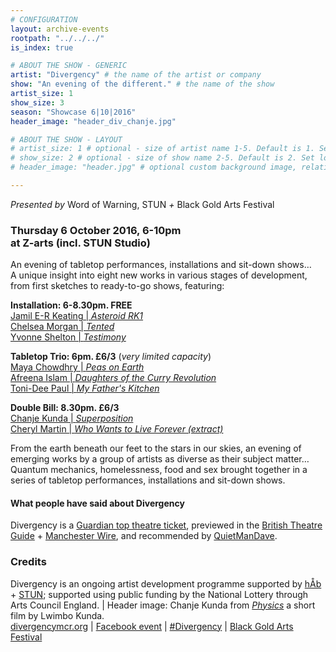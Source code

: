 ```yaml
---
# CONFIGURATION
layout: archive-events
rootpath: "../../../"
is_index: true

# ABOUT THE SHOW - GENERIC
artist: "Divergency" # the name of the artist or company
show: "An evening of the different." # the name of the show
artist_size: 1
show_size: 3
season: "Showcase 6|10|2016"
header_image: "header_div_chanje.jpg"

# ABOUT THE SHOW - LAYOUT
# artist_size: 1 # optional - size of artist name 1-5. Default is 1. Set longer names to lower values
# show_size: 2 # optional - size of show name 2-5. Default is 2. Set longer names to lower values
# header_image: "header.jpg" # optional custom background image, relative to current page

---
```

*Presented by* Word of Warning, STUN *+* Black Gold Arts Festival         
         
### Thursday 6 October 2016, 6-10pm<br>at Z-arts (incl. STUN Studio)    
An evening of tabletop performances, installations and sit-down shows…          
A unique insight into eight new works in various stages of development, from first sketches to ready-to-go shows, featuring:             
         
**Installation: 6-8.30pm. FREE**            
<a href="http://www.wordofwarning.org/archive/2016-divergency/keating" target="_blank">Jamil E-R Keating | *Asteroid RK1*</a>        
<a href="http://www.wordofwarning.org/archive/2016-divergency/morgan" target="_blank">Chelsea Morgan | *Tented*</a>             
<a href="http://www.wordofwarning.org/archive/2016-divergency/shelton" target="_blank">Yvonne Shelton | *Testimony*</a>         
         
**Tabletop Trio: 6pm. £6/3** (*very limited capacity*)      
<a href="http://www.wordofwarning.org/archive/2016-divergency/chowdhry" target="_blank">Maya Chowdhry | *Peas on Earth*</a>        
<a href="http://www.wordofwarning.org/archive/2016-divergency/islam" target="_blank">Afreena Islam | *Daughters of the Curry Revolution*</a>        
<a href="http://www.wordofwarning.org/archive/2016-divergency/paul" target="_blank">Toni-Dee Paul | *My Father's Kitchen*</a>        
         
**Double Bill: 8.30pm. £6/3**          
<a href="http://www.wordofwarning.org/archive/2016-divergency/kunda" target="_blank">Chanje Kunda | *Superposition*</a>         
<a href="http://www.wordofwarning.org/archive/2016-divergency/martin" target="_blank">Cheryl Martin | *Who Wants to Live Forever (extract)*</a>          
         
From the earth beneath our feet to the stars in our skies, an evening of emerging works by a group of artists as diverse as their subject matter…<br>Quantum mechanics, homelessness, food and sex brought together in a series of tabletop performances, installations and sit-down shows.         
         
#### What people have said about Divergency         
Divergency is a <a href="http://www.theguardian.com/stage/theatreblog/2016/oct/03/torn-royal-court-orbit-festival-frantic-assembly-one-night-in-miami-donmar-theatre-top-tickets" target="_blank">Guardian top theatre ticket</a>, previewed in the <a href="http://www.britishtheatreguide.info/news/marathon-events-for-manchester-6762" target="_blank">British Theatre Guide</a> + <a href="http://manchesterwire.co.uk/#!/free-performance-art-word-of-warning-at-z-arts-ft-29-events-in-11-hrs" target="_blank">Manchester Wire</a>, and recommended by <a href="http://quietmandave.co.uk/2016/09/october-theatre" target="_blank">QuietManDave</a>.           
             
### Credits         
Divergency is an ongoing artist development programme supported by [hÅb](/hab) + <a href="http://stunlive.com" target="_blank">STUN</a>; supported using public funding by the National Lottery through Arts Council England. | Header image: Chanje Kunda from
<a href="https://vimeo.com/148735827" target="_blank">*Physics*</a> a short film by Lwimbo Kunda.                 
<a href="http://divergencymcr.org" target="_blank">divergencymcr.org</a> | <a href="http://facebook.com/events/138098743314898" target="_blank">Facebook event</a> | <a href="http://twitter.com/hashtag/Divergency" target="_blank">#Divergency</a> | <a href="http://bgafestival.com" target="_blank">Black Gold Arts Festival</a>
